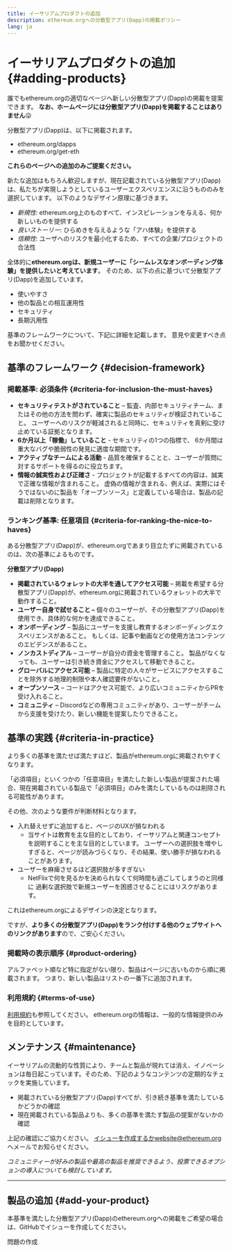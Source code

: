 ```yaml
---
title: イーサリアムプロダクトの追加
description: ethereum.orgへの分散型アプリ(Dapp)の掲載ポリシー
lang: ja
---
```


# イーサリアムプロダクトの追加 {#adding-products}

誰でもethereum.orgの適切なページへ新しい分散型アプリ(Dapp)の掲載を提案できます。 **なお、ホームページには分散型アプリ(Dapp)を掲載することはありません**😜

分散型アプリ(Dapp)は、以下に掲載されます。

- ethereum.org/dapps
- ethereum.org/get-eth

**これらのページへの追加のみご提案ください。**

新たな追加はもちろん歓迎しますが、現在記載されている分散型アプリ(Dapp)は、私たちが実現しようとしているユーザーエクスペリエンスに沿うもののみを選択しています。 以下のようなデザイン原理に基づきます。

- _新規性_: ethereum.org上のものすべて、インスピレーションを与える、何か新しいものを提供する
- _良いストーリー_: ひらめきを与えるような「アハ体験」を提供する
- _信頼性_: ユーザへのリスクを最小化するため、すべての企業/プロジェクトの合法性

全体的に**ethereum.orgは、新規ユーザーに「シームレスなオンボーディング体験」を提供したいと考えています**。 そのため、以下の点に基づいて分散型アプリ(Dapp)を追加しています。

- 使いやすさ
- 他の製品との相互運用性
- セキュリティ
- 長期汎用性

基準のフレームワークについて、下記に詳細を記載します。 意見や変更すべき点をお聞かせください。

## 基準のフレームワーク {#decision-framework}

### 掲載基準: 必須条件 {#criteria-for-inclusion-the-must-haves}

- **セキュリティテストがされていること** – 監査、内部セキュリティチーム、またはその他の方法を問わず、確実に製品のセキュリティが検証されていること。 ユーザーへのリスクが軽減されると同時に、セキュリティを真剣に受け止めている証拠となります。
- **6か月以上「稼働」していること** - セキュリティの1つの指標で、 6か月間は重大なバグや脆弱性の発見に適度な期間です。
- **アクティブなチームによる活動** - 品質を確保することと、ユーザーが質問に対するサポートを得るのに役立ちます。
- **情報の誠実性および正確さ** - プロジェクトが記載するすべての内容は、誠実で正確な情報が含まれること。 虚偽の情報が含まれる、例えば、実際にはそうではないのに製品を「オープンソース」と定義している場合は、製品の記載は削除となります。

### ランキング基準: 任意項目 {#criteria-for-ranking-the-nice-to-haves}

ある分散型アプリ(Dapp)が、ethereum.orgであまり目立たずに掲載されているのは、次の基準によるものです。

**分散型アプリ(Dapp)**

- **掲載されているウォレットの大半を通してアクセス可能** – 掲載を希望する分散型アプリ(Dapp)が、ethereum.orgに掲載されているウォレットの大半で動作すること。
- **ユーザー自身で試せること –** 個々のユーザーが、その分散型アプリ(Dapp)を使用でき、具体的な何かを達成できること。
- **オンボーディング** – 製品にユーザーを支援し教育するオンボーディングエクスペリエンスがあること。 もしくは、記事や動画などの使用方法コンテンツのエビデンスがあること。
- **ノンカストディアル** – ユーザーが自分の資金を管理すること。 製品がなくなっても、ユーザーは引き続き資金にアクセスして移動できること。
- **グローバルにアクセス可能** – 製品に特定の人々がサービスにアクセスすることを除外する地理的制限や本人確認要件がないこと。
- **オープンソース** – コードはアクセス可能で、より広いコミュニティからPRを受け入れること。
- **コミュニティ** – Discordなどの専用コミュニティがあり、ユーザーがチームから支援を受けたり、新しい機能を提案したりできること。

## 基準の実践 {#criteria-in-practice}

より多くの基準を満たせば満たすほど、製品がethereum.orgに掲載されやすくなります。

「必須項目」といくつかの「任意項目」を満たした新しい製品が提案された場合、現在掲載されている製品で「必須項目」のみを満たしているものは削除される可能性があります。

その他、次のような要件が判断材料となります。

- 入れ替えせずに追加すると、ページのUXが損なわれる
  - 当サイトは教育を主な目的としており、イーサリアムと関連コンセプトを説明することを主な目的としています。 ユーザーへの選択肢を増やしすぎると、ページが読みづらくなり、その結果、使い勝手が損なわれることがあります。
- ユーザーを麻痺させるほど選択肢が多すぎない
  - NetFlixで何を見るかを決められなくて何時間も過ごしてしまうのと同様に 過剰な選択肢で新規ユーザーを困惑させることにはリスクがあります。

これはethereum.orgによるデザインの決定となります。

ですが、**より多くの分散型アプリ(Dapp)をランク付けする他のウェブサイトへのリンクがあります**ので、ご安心ください。

### 掲載時の表示順序 {#product-ordering}

アルファベット順など特に指定がない限り、製品はページに古いものから順に掲載されます。 つまり、新しい製品はリストの一番下に追加されます。

### 利用規約 {#terms-of-use}

[利用規約](/terms-of-use/)も参照してください。 ethereum.orgの情報は、一般的な情報提供のみを目的としています。

## メンテナンス {#maintenance}

イーサリアムの流動的な性質により、チームと製品が現れては消え、イノベーションは毎日起こっています。そのため、下記のようなコンテンツの定期的なチェックを実施しています。

- 掲載されている分散型アプリ(Dapp)すべてが、引き続き基準を満たしているかどうかの確認
- 現在掲載されている製品よりも、多くの基準を満たす製品の提案がないかの確認

上記の確認にご協力ください。 [イシューを作成するか](https://github.com/ethereum/ethereum-org-website/issues/new?assignees=&labels=Type%3A+Feature&template=feature_request.yaml&title=)[website@ethereum.org](mailto:website@ethereum.org)へメールでお知らせください。

_コミュニティーが好みの製品や最高の製品を推奨できるよう、投票できるオプションの導入についても検討しています。_

---

## 製品の追加 {#add-your-product}

本基準を満たした分散型アプリ(Dapp)のethereum.orgへの掲載をご希望の場合は、GitHubでイシューを作成してください。

<ButtonLink to="https://github.com/ethereum/ethereum-org-website/issues/new?assignees=&labels=feature+%3Asparkles%3A%2Ccontent+%3Afountain_pen%3A&template=suggest_dapp.yaml">
  問題の作成
</ButtonLink>
